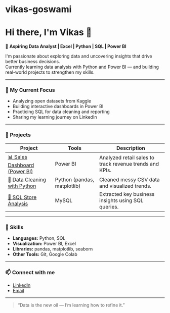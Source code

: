 # vikas-goswami
# Hi there, I'm Vikas 👋

🎯 **Aspiring Data Analyst | Excel | Python | SQL | Power BI**

I'm passionate about exploring data and uncovering insights that drive better business decisions.  
Currently learning data analysis with Python and Power BI — and building real-world projects to strengthen my skills.

---

### 🧠 My Current Focus
- Analyzing open datasets from Kaggle
- Building interactive dashboards in Power BI
- Practicing SQL for data cleaning and reporting
- Sharing my learning journey on LinkedIn

---

### 💼 Projects

| Project | Tools | Description |
|----------|-------|--------------|
| [📊 Sales Dashboard (Power BI)](https://github.com/HackToolsYT/mobile-sales-dashboard) | Power BI | Analyzed retail sales to track revenue trends and KPIs. |
| [🐍 Data Cleaning with Python](link-to-repo) | Python (pandas, matplotlib) | Cleaned messy CSV data and visualized trends. |
| [💾 SQL Store Analysis](link-to-repo) | MySQL | Extracted key business insights using SQL queries. |

---

### 🧰 Skills
- **Languages:** Python, SQL  
- **Visualization:** Power BI, Excel  
- **Libraries:** pandas, matplotlib, seaborn  
- **Other Tools:** Git, Google Colab

---

### 📫 Connect with me
- [LinkedIn](https://www.linkedin.com/in/vikas-girigoswami-122372201)
- [Email](mailto:vgiri3017@gmail.com)

---

> “Data is the new oil — I’m learning how to refine it.”

